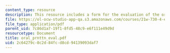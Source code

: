 ```yaml
---
content_type: resource
description: This resource includes a form for the evaluation of the oral presentation.
file: https://ol-ocw-studio-app-qa.s3.amazonaws.com/courses/21w-730-4-expository-writing-analyzing-mass-media-spring-2001/2c64279c0c2d84fcd8cd94139093daf7_oral_prnttn_eval.pdf
file_type: application/pdf
parent_uid: 7c86d1a7-19f1-8fd5-48c9-e6f111e49d9d
resourcetype: Document
title: oral_prnttn_eval.pdf
uid: 2c64279c-0c2d-84fc-d8cd-94139093daf7
---
```

